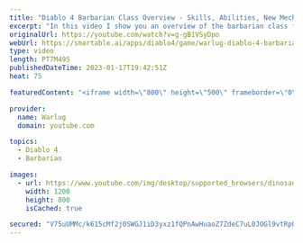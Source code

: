 ```yaml
---
title: "Diablo 4 Barbarian Class Overview - Skills, Abilities, New Mechanics!"
excerpt: "In this video I show you an overview of the barbarian class for the upcoming open world ARPG, Diablo 4. We go over skills, ..."
originalUrl: https://youtube.com/watch?v=g-gB1VSyDpo
webUrl: https://smartable.ai/apps/diablo4/game/warlug-diablo-4-barbarian-class-overview-skills-abilities-new-mechanics/
type: video
length: PT7M49S
publishedDateTime: 2023-01-17T19:42:51Z
heat: 75

featuredContent: "<iframe width=\"800\" height=\"500\" frameborder=\"0\" src=\"https://www.youtube.com/embed/g-gB1VSyDpo\" allow=\"accelerometer; autoplay; encrypted-media; gyroscope; picture-in-picture\" allowfullscreen></iframe>"

provider:
  name: Warlug
  domain: youtube.com

topics:
  - Diablo 4
  - Barbarian

images:
  - url: https://www.youtube.com/img/desktop/supported_browsers/dinosaur.png
    width: 1200
    height: 800
    isCached: true

secured: "V75uUMMc/k615cMf2j0SWGJ1iD3yxz1fQPnAwHuaoZ7ZdeC7uL0JOGl9vtRpORzUD07CT6CXyLOKLfQVw1zOdW1+HQfq7IjrSZqu3jJhMtejlnBJJLFeQq1UHWphDyBYoswTenPicRY9zLX4mgiQLZ89BwAbF21QN1rFBWfm7GKq7kqR7yq+kt42q0vHpGQfZnhJjDtAG0QCoIq2N3pLUdS0sRkCZbbqzSG/U4GqZuDXhRl0xK+auhhrChjiPW2/61LPA2NxhD95IdMigQvAq606dFmawI156HlQPoP74Gf3QstKeMvXlJcH9DvI+hqk5qBuuQ/fArxR7n2XBZ9ocUFDSKZk8pbARNXXlS7Es6Mdt2sE7dj+RrSBDT9GGnRAw3S18rhcjsbguLpEKSM/rr42hLpuThGILeCYol2zfWE=;sfj8POL9VVvtSs7A2axo2w=="
---
```


